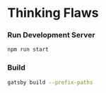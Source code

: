 # Thinking Flaws

### Run Development Server

```bash
npm run start
```

### Build

```bash
gatsby build --prefix-paths
```
